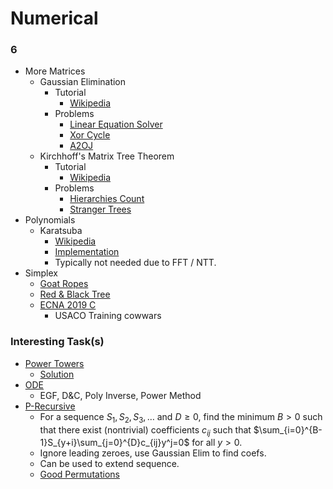 # Numerical

### 6

  * More Matrices
    * Gaussian Elimination
      * Tutorial
        * [Wikipedia](https://en.wikipedia.org/wiki/Gaussian_elimination)
      * Problems
        * [Linear Equation Solver](https://open.kattis.com/problems/equationsolver)
        * [Xor Cycle](https://csacademy.com/contest/archive/task/xor_cycle/statement/) [](78)
        * [A2OJ](https://a2oj.com/category?ID=59)
    * Kirchhoff's Matrix Tree Theorem
      * Tutorial
        * [Wikipedia](https://en.wikipedia.org/wiki/Kirchhoff%27s_theorem)
      * Problems
        * [Hierarchies Count](https://codefights.com/interview-practice/task/TJ7hGeey6JYNFjBBg)
        * [Stranger Trees](http://codeforces.com/contest/917/problem/D)
  * Polynomials
    * Karatsuba
      * [Wikipedia](https://en.wikipedia.org/wiki/Karatsuba_algorithm)
      * [Implementation](http://codeforces.com/contest/623/submission/15807539)
      * Typically not needed due to FFT / NTT.
  * Simplex
    * [Goat Ropes](https://open.kattis.com/contests/fvfhq4/problems/goatropes)
  	* [Red & Black Tree](http://codeforces.com/contest/375/problem/E)
    * [ECNA 2019 C](https://open.kattis.com/contests/ecna19open/problems/cheeseifyouplease)
	  * USACO Training cowwars
    
### Interesting Task(s)

  * [Power Towers](https://open.kattis.com/problems/towers)
    * [Solution](https://petr-mitrichev.blogspot.com/2019/06/power-towers-solution.html)
  * [ODE](https://codeforces.com/blog/entry/76447)
    * EGF, D&C, Poly Inverse, Power Method
  * [P-Recursive](https://min-25.hatenablog.com/entry/2018/05/10/212805)
    * For a sequence $S_1,S_2,S_3,\ldots$ and $D\ge 0$, find the minimum $B>0$ such that there exist (nontrivial) coefficients $c_{ij}$ such that $\sum_{i=0}^{B-1}S_{y+i}\sum_{j=0}^{D}c_{ij}y^j=0$ for all $y>0$.
    * Ignore leading zeroes, use Gaussian Elim to find coefs. 
    * Can be used to extend sequence.
    * [Good Permutations](https://codeforces.com/group/ZFgXbZSjvp/contest/273473/problem/J)
